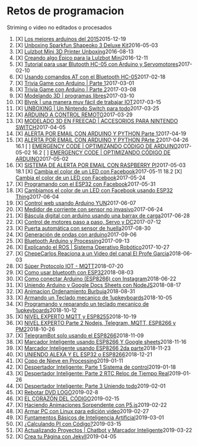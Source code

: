 
# Retos de programacion

Striming o video no editados o procesados

1. [X] [Los mejores arduinos del 2015](ylTOJLHV5gI)2015-12-19
2. [X] [Unboxing Sparkfun Shapeoko 3 Deluxe Kit](ggHH_cgsH1E)2016-05-03
3. [X] [Lulzbot Mini 3D Printer Unboxing](B2v6KVbLUU4)2016-08-13
4. [X] [Creando algo Épico para la Lulzbot Mini](zIH-5XgnTic)2016-12-11
5. [X] [Tutorial para usar Blutooth HC-05 con Arduino y Servomotores](i7UQ4wDf2p8)2017-02-10
6. [X] [Usando comandos AT con el Bluetooth HC-05](zZtIcgNtli8)2017-02-18
7. [X] [Trivia Game con Arduino | Parte 1](qR5fUygHToM)2017-03-01
8. [X] [Trivia Game con Arduino | Parte 2](XLOSdEYDUz8)2017-03-08
9. [X] [Modelando 3D | programas libres](p0-8KJXlqTk)2017-03-10
10. [X] [Blynk | una manera muy fácil de trabajar IOT](8BbYKbiOt-w)2017-03-15
11. [X] [UNBOXING | Un Nintendo Switch para todo](pqVxF7Ji5TM)2017-03-25
12. [X] [ARDUINO A CONTROL REMOTO](xMntFqEY-7M)2017-03-29
13. [X] [MODELADO 3D EN FREECAD | ACCESORIOS PARA NINTENDO SWITCH](MDUoSDUt3Q8)2017-04-05
14. [X] [ALERTA POR EMAIL CON ARDUINO Y PYTHON Parte 1](GsjlnuPXSfw)2017-04-19
15. [X] [ALERTA POR EMAIL CON ARDUINO Y PYTHON PArte 2](0kgmZFuzlWc)2017-04-26
16.1 [ ] [ EMERGENCY CODE | OPTIMIZANDO CÓDIGO DE ARDUINO](F-1thv52sGk)2017-05-02
16.2 [ ] [ EMERGENCY CODE | OPTIMIZANDO CÓDIGO DE ARDUINO](04t57e8HNyc)2017-05-02
17. [X] [SISTEMA DE ALERTA POR EMAIL CON RASPBERRY PI](3E5PNx1Op20)2017-05-03
18.1 [X] [Cambia el color de un LED con Facebook](Vi8HDhHs-xE)2017-05-11
18.2 [X] [Cambia el color de un LED con Facebook](o5bF56VaRFw)2017-05-24
19. [X] [Programando con el ESP32 con Facebook](CKVtI4sBZTE)2017-05-31
20. [X] [Cambiamos el color de un LED con Facebook usando ESP32 Thing](PcV2nW3DanA)2017-06-04
21. [X] [Control web usando Arduino YUN](cwVZlVFXr28)2017-06-07
22. [X] [Medidor de corriente con sensor no invasivo](nxoL_KzyyyE)2017-06-24
23. [X] [Báscula digital con arduino usando una barrax de carga](vgZPT_chY_A)2017-06-28
24. [X] [Control de motores paso a paso, Servo y DC](gGkcPzK018c)2017-07-12
25. [X] [Puerta automática con sensor de huella](eWi-SE4zyGI)2017-08-30
26. [X] [Generación de ondas con arduino](_KVM8FyMh_I)2017-09-06
27. [X] [Bluetooth  Arduino y Processing](D2lhsHC1KM0)2017-09-13
28. [X] [Explicando el ROS | Sistema Operativo Robótico](siHm6hv1cBE)2017-10-27
29. [X] [ChepeCarlos Reaciona a un Video del canal El Profe Garcia](qufI0QfyfNU)2018-06-03
30. [X] [Súper Protocolo IOT - MQTT](vq91uUR5Dvg)2018-07-20
31. [X] [Como usar bluetooth con ESP32](R1vnkp2fJZM)2018-08-03
32. [X] [Como conectar Arduino (ESP8266) con Instagram](3lrOyZSxx3o)2018-06-22
33. [X] [Uniendo Arduino y Google Docs Sheets con NodeJS](4kdcprnf9Wo)2018-08-17
34. [X] [Animacion Ordenamiento Burbuja](aEW2jqTtzLo)2018-08-31
35. [X] [Armando un Teclado mecanico de 1upkeyboards](zWTwgunR7Ys)2018-10-05
36. [X] [Programando y reparando un teclado mecanico de 1upkeyboards](3D-BE_iC1GA)2018-10-12
37. [X] [NIVEL EXPERTO MQTT y ESP8255](0jMKLaIpO3M)2018-10-19
38. [X] [NIVEL EXPERTO Parte 2 Nodejs, Telegram, MQTT, ESP8266 y PM2](X2Sibo2Klus)2018-10-26
39. [X] [TelegramBot solo usando el ESP8266](Gd0aG_DExkw)2018-11-09
40. [X] [Marcador Inteligente usando ESP8266 Y Google sheets](fmes02DmZDw)2018-11-16
41. [X] [Marcador Inteligente usando ESP8266 2da parte](a3FDSMlglJE)2018-11-23
42. [X] [UNIENDO ALEXA Y EL ESP32 o ESP8266](MCpi0903_7E)2018-12-21
43. [X] [Copo de Nieve en Processing](8D49c1H7gIg)2019-01-11
44. [X] [Despertador Inteligente: Parte 1 Sistema de control](pTbJc8qF2B8)2019-01-18
45. [X] [Despertador Inteligente: Parte 2 RTC Reloc de Tiempo Real](EdxobimLAus)2019-01-26
46. [X] [Despertador Inteligente: Parte 3 Uniendo todo](qTCixEXWp8I)2019-02-01
47. [X] [Rebotar DVD LOGO](Zlpjbhm8w7E)2019-02-8
48. [X] [EL CORAZÓN DEL CÓDIGO](HhfU_hwiUvA)2019-02-15
49. [X] [Haciendo Animaciones Sorpendente con P5.js](CWNQZxpriLE)2019-02-22
50. [X] [Armar PC con Linux para edición video](uuMqJO76xGo)2019-02-27
51. [X] [Funtamentos Básicos de Inteligencia Artificial](OGDOzo0ozPA)2019-03-01
52. [X] [¿Calculando PI con Código?](qbTBTZ7rzDo)2019-03-15
53. [X] [Actualizando Proyectos | Chatbot y Marcador Inteligente](rrUdZz9lTnY)2019-03-22
54. [X] [Crea tu Página con Jekyll](XRRO-x_HHBg)2019-04-05
